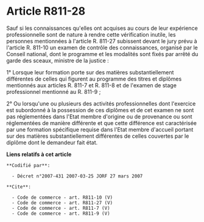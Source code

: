 # Article R811-28

Sauf si les connaissances qu'elles ont acquises au cours de leur expérience professionnelle sont de nature à rendre cette
vérification inutile, les personnes mentionnées à l'article R. 811-27 subissent devant le jury prévu à l'article R. 811-10 un
examen de contrôle des connaissances, organisé par le Conseil national, dont le programme et les modalités sont fixés par
arrêté du garde des sceaux, ministre de la justice : 

1° Lorsque leur formation porte sur des matières substantiellement différentes de celles qui figurent au programme des titres
et diplômes mentionnés aux articles R. 811-7 et R. 811-8 et de l'examen de stage professionnel mentionné au R. 811-9 ; 

2° Ou lorsqu'une ou plusieurs des activités professionnelles dont l'exercice est subordonné à la possession de ces diplômes
et de cet examen ne sont pas réglementées dans l'Etat membre d'origine ou de provenance ou sont réglementées de manière
différente et que cette différence est caractérisée par une formation spécifique requise dans l'Etat membre d'accueil portant
sur des matières substantiellement différentes de celles couvertes par le diplôme dont le demandeur fait état.

**Liens relatifs à cet article**

	**Codifié par**:

	  - Décret n°2007-431 2007-03-25 JORF 27 mars 2007

	**Cite**:

	  - Code de commerce - art. R811-10 (V)
	  - Code de commerce - art. R811-27 (V)
	  - Code de commerce - art. R811-7 (V)
	  - Code de commerce - art. R811-9 (V)

